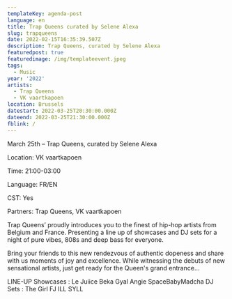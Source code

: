 ```yaml
---
templateKey: agenda-post
language: en
title: Trap Queens curated by Selene Alexa
slug: trapqueens
date: 2022-02-15T16:35:39.507Z
description: Trap Queens, curated by Selene Alexa
featuredpost: true
featuredimage: /img/templateevent.jpeg
tags:
  - Music
year: '2022'
artists:
  - Trap Queens
  - VK vaartkapoen
location: Brussels
datestart: 2022-03-25T20:30:00.000Z
dateend: 2022-03-25T21:30:00.000Z
fblink: /
---
```


March 25th – Trap Queens, curated by Selene Alexa

Location: VK vaartkapoen

Time: 21:00-03:00

Language: FR/EN

CST: Yes

Partners: Trap Queens, VK vaartkapoen


Trap Queens’ proudly introduces you to the finest of hip-hop artists from Belgium and France. Presenting a line up of showcases and DJ sets for a night of pure vibes, 808s and deep bass for everyone.

Bring your friends to this new rendezvous of authentic dopeness and share with us moments of joy and excellence. While witnessing the debuts of new sensational artists, just get ready for the Queen's grand entrance…

LINE-UP
Showcases :
Le Juiice
Beka Gyal
Angie
SpaceBabyMadcha
DJ Sets :
The Girl FJ
ILL SYLL
